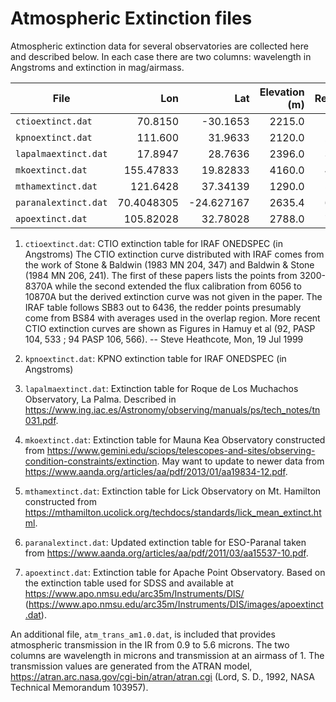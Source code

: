 # Atmospheric Extinction files

Atmospheric extinction data for several observatories are collected here and described below. In each
case there are two columns: wavelength in Angstroms and extinction in mag/airmass.

|    File               |   Lon      |    Lat     |   Elevation (m) | Ref |
| --------------------- | ----------:| ----------:|----------------:|----:|
| `ctioextinct.dat`     | 70.8150    | -30.1653   |      2215.0     |  1  |
| `kpnoextinct.dat`     | 111.600    |  31.9633   |       2120.0    |  2  |
| `lapalmaextinct.dat`  | 17.8947    | 28.7636    |      2396.0     |  3  |
| `mkoextinct.dat`      | 155.47833  |  19.82833  |      4160.0     |  4  |
| `mthamextinct.dat`    | 121.6428   |  37.34139  |      1290.0     |  5  |
| `paranalextinct.dat`  | 70.4048305 | -24.627167 |       2635.4    |  6  |
| `apoextinct.dat`      | 105.82028  | 32.78028   |       2788.0    |  7  |

1. `ctioextinct.dat`: CTIO extinction table for IRAF ONEDSPEC (in Angstroms)
The CTIO extinction curve distributed with IRAF comes from the work of
Stone & Baldwin (1983 MN 204, 347) and Baldwin & Stone (1984 MN 206,
241).  The first of these papers lists the points from 3200-8370A while
the second extended the flux calibration from 6056 to 10870A but the
derived extinction curve was not given in the paper.  The IRAF table
follows SB83 out to 6436, the redder points presumably come from BS84
with averages used in the overlap region. More recent CTIO extinction
curves are shown as Figures in Hamuy et al (92, PASP 104, 533 ; 94 PASP
106, 566). -- Steve Heathcote, Mon, 19 Jul 1999

2. `kpnoextinct.dat`: KPNO extinction table for IRAF ONEDSPEC (in Angstroms)

3. `lapalmaextinct.dat`: Extinction table for Roque de Los Muchachos Observatory, La Palma.
Described in https://www.ing.iac.es/Astronomy/observing/manuals/ps/tech_notes/tn031.pdf.

4. `mkoextinct.dat`: Extinction table for Mauna Kea Observatory constructed from https://www.gemini.edu/sciops/telescopes-and-sites/observing-condition-constraints/extinction. May want to update to newer data from https://www.aanda.org/articles/aa/pdf/2013/01/aa19834-12.pdf.

5. `mthamextinct.dat`: Extinction table for Lick Observatory on Mt. Hamilton constructed from https://mthamilton.ucolick.org/techdocs/standards/lick_mean_extinct.html.

6. `paranalextinct.dat`: Updated extinction table for ESO-Paranal taken from https://www.aanda.org/articles/aa/pdf/2011/03/aa15537-10.pdf.

7. `apoextinct.dat`: Extinction table for Apache Point Observatory. Based on the extinction table used for SDSS and
available at https://www.apo.nmsu.edu/arc35m/Instruments/DIS/ (https://www.apo.nmsu.edu/arc35m/Instruments/DIS/images/apoextinct.dat).


An additional file, `atm_trans_am1.0.dat`, is included that provides atmospheric transmission in the IR from 0.9 to 5.6 microns. The two columns are wavelength in microns and transmission at an airmass of 1. The transmission values are generated from the ATRAN model, https://atran.arc.nasa.gov/cgi-bin/atran/atran.cgi (Lord, S. D., 1992, NASA Technical Memorandum 103957).
